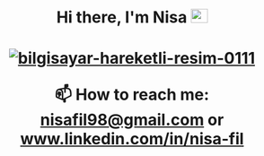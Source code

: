 <h1 align="center">Hi there, I'm Nisa <img src="https://media.giphy.com/media/WUlplcMpOCEmTGBtBW/giphy.gif" width="30" height="25"></h1>

<h1 align="center"><a href="https://www.hareketligifler.net/cat-bilgisayarlar-56.htm"><img src="https://www.hareketligifler.net/data/media/56/bilgisayar-hareketli-resim-0111.gif" border="0" alt="bilgisayar-hareketli-resim-0111" /></a>
  
📫 How to reach me: nisafil98@gmail.com or www.linkedin.com/in/nisa-fil
